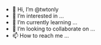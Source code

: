 - 👋 Hi, I’m @twtonly
- 👀 I’m interested in ...
- 🌱 I’m currently learning ...
- 💞️ I’m looking to collaborate on ...
- 📫 How to reach me ...

<!---
twtonly/twtonly is a ✨ special ✨ repository because its `README.md` (this file) appears on your GitHub profile.
You can click the Preview link to take a look at your changes.
--->
